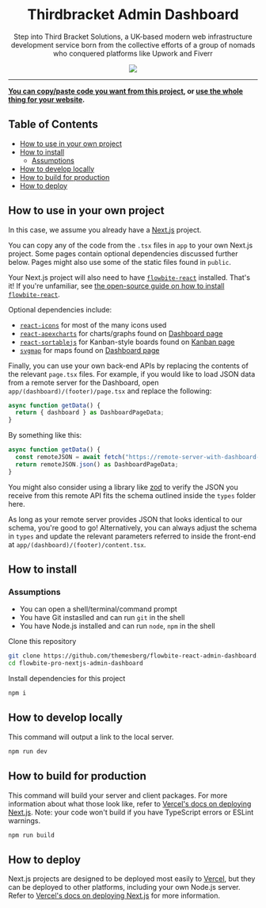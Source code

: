 <div align="center">
  <h1>Thirdbracket Admin Dashboard</h1>
  <p>
    Step into Third Bracket Solutions, a UK-based modern web infrastructure development service born from the collective efforts of a group of nomads who conquered platforms like Upwork and Fiverr
  </p>
 
</div>
<div align="center">
  <a href="https://flowbite-nextjs-admin-dashboard.vercel.app/">
    <img src="https://i.postimg.cc/vmW12Pqh/Screenshot.png" />
  </Link>
  <br />
</div>
<hr />

**You can [copy/paste code you want from this project](#how-to-use-in-your-own-project), or [use the whole thing for your website](#how-to-install).**

## Table of Contents

- [How to use in your own project](#how-to-use-in-your-own-project)
- [How to install](#how-to-install)
  - [Assumptions](#assumptions)
- [How to develop locally](#how-to-develop-locally)
- [How to build for production](#how-to-build-for-production)
- [How to deploy](#how-to-deploy)

## How to use in your own project

In this case, we assume you already have a [Next.js](https://nextjs.org) project.

You can copy any of the code from the `.tsx` files in `app` to your own Next.js project. Some pages contain optional dependencies discussed further below. Pages might also use some of the static files found in `public`.

Your Next.js project will also need to have [`flowbite-react`](https://github.com/bacali95/flowbite-react) installed. That's it! If you're unfamiliar, see [the open-source guide on how to install `flowbite-react`](https://github.com/themesberg/flowbite-react#getting-started).

Optional dependencies include:

- [`react-icons`](https://react-icons.github.io/react-icons/) for most of the many icons used
- [`react-apexcharts`](https://github.com/apexcharts/react-apexcharts) for charts/graphs found on [Dashboard page](https://github.com/themesberg/flowbite-react-admin-dashboard/blob/main/src/pages/index.tsx)
- [`react-sortablejs`](https://github.com/SortableJS/react-sortablejs) for Kanban-style boards found on [Kanban page](https://github.com/themesberg/flowbite-react-admin-dashboard/blob/main/src/pages/kanban.tsx)
- [`svgmap`](https://github.com/StephanWagner/svgMap) for maps found on [Dashboard page](https://github.com/themesberg/flowbite-react-admin-dashboard/blob/main/src/pages/kanban.tsx)

Finally, you can use your own back-end APIs by replacing the contents of the relevant `page.tsx` files. For example, if you would like to load JSON data from a remote server for the Dashboard, open `app/(dashboard)/(footer)/page.tsx` and replace the following:

```js
async function getData() {
  return { dashboard } as DashboardPageData;
}
```

By something like this:

```js
async function getData() {
  const remoteJSON = await fetch("https://remote-server-with-dashboard-data.com");
  return remoteJSON.json() as DashboardPageData;
}
```

You might also consider using a library like [zod](https://github.com/colinhacks/zod) to verify the JSON you receive from this remote API fits the schema outlined inside the `types` folder here.

As long as your remote server provides JSON that looks identical to our schema, you're good to go! Alternatively, you can always adjust the schema in `types` and update the relevant parameters referred to inside the front-end at `app/(dashboard)/(footer)/content.tsx`.

## How to install

### Assumptions

- You can open a shell/terminal/command prompt
- You have Git instaslled and can run `git` in the shell
- You have Node.js installed and can run `node`, `npm` in the shell

Clone this repository

```sh
git clone https://github.com/themesberg/flowbite-react-admin-dashboard.git
cd flowbite-pro-nextjs-admin-dashboard
```

Install dependencies for this project

```sh
npm i
```

## How to develop locally

This command will output a link to the local server.

```sh
npm run dev
```

## How to build for production

This command will build your server and client packages. For more information about what those look like, refer to [Vercel's docs on deploying Next.js](https://nextjs.org/docs/pages/building-your-application/deploying). Note: your code won't build if you have TypeScript errors or ESLint warnings.

```sh
npm run build
```

## How to deploy

Next.js projects are designed to be deployed most easily to [Vercel](https://vercel.com/docs/deployments/overview), but they can be deployed to other platforms, including your own Node.js server. Refer to [Vercel's docs on deploying Next.js](https://nextjs.org/docs/pages/building-your-application/deploying) for more information.
